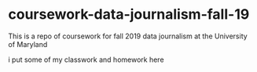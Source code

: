 # coursework-data-journalism-fall-19
This is a repo of coursework for fall 2019 data journalism at the University of Maryland 

i put some of my classwork and homework here 
